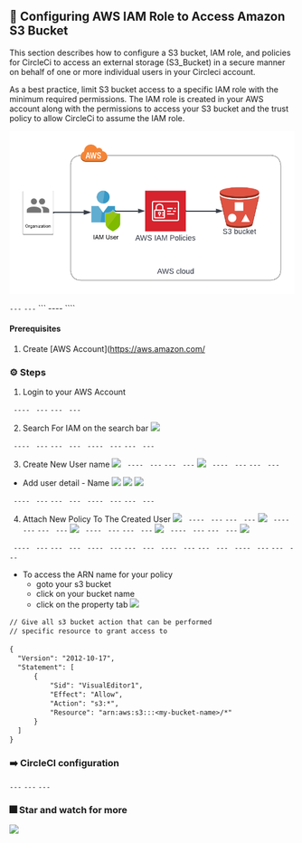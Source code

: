 ## :rocket: Configuring AWS IAM Role to Access Amazon S3 Bucket
This section describes how to configure a S3 bucket, IAM role, and policies for CircleCi to access an external storage (S3_Bucket) in a secure manner on behalf of one or more individual users in your Circleci account.

As a best practice, limit S3 bucket access to a specific IAM role with the minimum required permissions. The IAM role is created in your AWS account along with the permissions to access your S3 bucket and the trust policy to allow CircleCi to assume the IAM role.

![](./images/iam_policy.png)

``` --- ```   ``` --- ```  ``` ---- ````

#### Prerequisites
1. Create [AWS Account](https://aws.amazon.com/ 

### ⚙️ Steps 
1. Login to your AWS Account 

```  ----  ```  ``` --- ``` ``` ---  ``` ``` --- ```

2. Search For IAM on the search bar
![](./images/search_iam.png)
  
```  ----  ```  ``` --- ``` ``` ---  ``` ``` --- ```
```  ----  ```  ``` --- ``` ``` ---  ``` ``` --- ```

3. Create New User name 
![](./images/create_user4.png)
```  ----  ```  ``` --- ``` ``` ---  ``` ``` --- ```
![](./images/create_user3.png)
```  ----  ```  ``` --- ``` ``` ---  ``` ``` --- ```
  - Add user detail - Name
![](./images/create_user2.png)
![](./images/create_user1.png)
![](./images/create_user.png)
  
```  ----  ```  ``` --- ``` ``` ---  ``` ``` --- ```
```  ----  ```  ``` --- ``` ``` ---  ``` ``` --- ```

4. Attach New Policy To The Created User 
![](./images/success_user_creation.png)
```  ----  ```  ``` --- ``` ``` ---  ``` ``` --- ```
![](./images/attach_policy.png)
```  ----  ```  ``` --- ``` ``` ---  ``` ``` --- ```
![](./images/policy_json.png)
```  ----  ```  ``` --- ``` ``` ---  ``` ``` --- ```
![](./images/policy_review.png)
```  ----  ```  ``` --- ``` ``` ---  ``` ``` --- ```
![](./images/success_policy.png)



```  ----  ```  ``` --- ``` ``` ---  ``` ``` --- ```
```  ----  ```  ``` --- ``` ``` ---  ``` ``` --- ```
```  ----  ```  ``` --- ``` ``` ---  ``` ``` --- ```
```  ----  ```  ``` --- ``` ``` ---  ``` ``` --- ```
  - To access the ARN name for your policy 
    - goto your s3 bucket
    - click on your bucket name 
    - click on the property tab
![](./images/s3_bucket_arn.png)



``` 
// Give all s3 bucket action that can be performed
// specific resource to grant access to

{
  "Version": "2012-10-17",
  "Statement": [
      {
          "Sid": "VisualEditor1",
          "Effect": "Allow",
          "Action": "s3:*",  
          "Resource": "arn:aws:s3:::<my-bucket-name>/*"   
      }
  ]
}

```


### :arrow_right: CircleCI configuration 
  <!-- - IAM policy with least access  - [here](https://github.com/dev-luqman/DevOps_Room/tree/main/aws_iam_policy) -->


``` --- ``` ``` --- ``` ``` --- ```
 ### :fireworks: Star and watch for more
![](./README_Docs/rating.png)